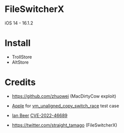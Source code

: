 # FileSwitcherX

iOS 14 - 16.1.2

# Install
- TrollStore
- AltStore

# Credits
- https://github.com/zhuowei (MacDirtyCow exploit)

- [Apple](https://apple.com) for [vm_unaligned_copy_switch_race](https://github.com/apple-oss-distributions/xnu/blob/xnu-8792.61.2/tests/vm/vm_unaligned_copy_switch_race.c) test case
- [Ian Beer](https://twitter.com/i41nbeer) [CVE-2022-46689](https://nvd.nist.gov/vuln/detail/CVE-2022-46689)

- https://twitter.com/straight_tamago (FileSwitcherX)
